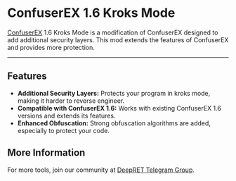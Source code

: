 # ConfuserEX 1.6 Kroks Mode

[ConfuserEX](https://github.com/yck1509/ConfuserEx) 1.6 Kroks Mode is a modification of ConfuserEX designed to add additional security layers. This mod extends the features of ConfuserEX and provides more protection.

---

## Features

- **Additional Security Layers:** Protects your program in kroks mode, making it harder to reverse engineer.
- **Compatible with ConfuserEX 1.6:** Works with existing ConfuserEX 1.6 versions and extends its features.
- **Enhanced Obfuscation:** Strong obfuscation algorithms are added, especially to protect your code.

## More Information

For more tools, join our community at [DeepRET Telegram Group](https://t.me/DeepRET).
